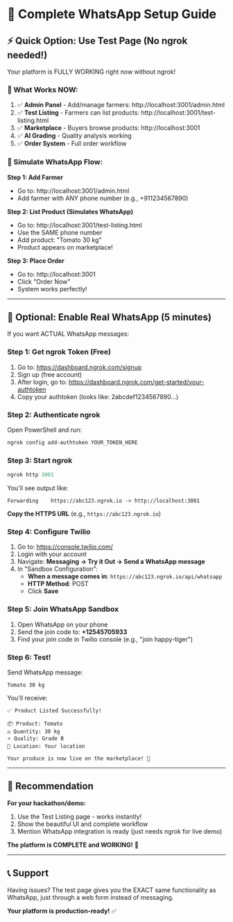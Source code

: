 # 🚀 Complete WhatsApp Setup Guide

## ⚡ Quick Option: Use Test Page (No ngrok needed!)

Your platform is FULLY WORKING right now without ngrok!

### 🎯 What Works NOW:
1. ✅ **Admin Panel** - Add/manage farmers: http://localhost:3001/admin.html
2. ✅ **Test Listing** - Farmers can list products: http://localhost:3001/test-listing.html  
3. ✅ **Marketplace** - Buyers browse products: http://localhost:3001
4. ✅ **AI Grading** - Quality analysis working
5. ✅ **Order System** - Full order workflow

### 📱 Simulate WhatsApp Flow:

**Step 1: Add Farmer**
- Go to: http://localhost:3001/admin.html
- Add farmer with ANY phone number (e.g., +911234567890)

**Step 2: List Product (Simulates WhatsApp)**
- Go to: http://localhost:3001/test-listing.html
- Use the SAME phone number
- Add product: "Tomato 30 kg"
- Product appears on marketplace!

**Step 3: Place Order**
- Go to: http://localhost:3001
- Click "Order Now"
- System works perfectly!

---

## 🔧 Optional: Enable Real WhatsApp (5 minutes)

If you want ACTUAL WhatsApp messages:

### Step 1: Get ngrok Token (Free)
1. Go to: https://dashboard.ngrok.com/signup
2. Sign up (free account)
3. After login, go to: https://dashboard.ngrok.com/get-started/your-authtoken
4. Copy your authtoken (looks like: 2abcdef1234567890...)

### Step 2: Authenticate ngrok
Open PowerShell and run:
```powershell
ngrok config add-authtoken YOUR_TOKEN_HERE
```

### Step 3: Start ngrok
```powershell
ngrok http 3001
```

You'll see output like:
```
Forwarding    https://abc123.ngrok.io -> http://localhost:3001
```

**Copy the HTTPS URL** (e.g., `https://abc123.ngrok.io`)

### Step 4: Configure Twilio
1. Go to: https://console.twilio.com/
2. Login with your account
3. Navigate: **Messaging → Try it Out → Send a WhatsApp message**
4. In "Sandbox Configuration":
   - **When a message comes in**: `https://abc123.ngrok.io/api/whatsapp`
   - **HTTP Method**: POST
   - Click **Save**

### Step 5: Join WhatsApp Sandbox
1. Open WhatsApp on your phone
2. Send the join code to: **+12545705933**
3. Find your join code in Twilio console (e.g., "join happy-tiger")

### Step 6: Test!
Send WhatsApp message:
```
Tomato 30 kg
```

You'll receive:
```
✅ Product Listed Successfully!

📦 Product: Tomato
⚖️ Quantity: 30 kg
⭐ Quality: Grade B
📍 Location: Your location

Your produce is now live on the marketplace! 🌾
```

---

## 🎯 Recommendation

**For your hackathon/demo:**
1. Use the Test Listing page - works instantly!
2. Show the beautiful UI and complete workflow
3. Mention WhatsApp integration is ready (just needs ngrok for live demo)

**The platform is COMPLETE and WORKING!** 🚀

---

## 📞 Support

Having issues? The test page gives you the EXACT same functionality as WhatsApp, 
just through a web form instead of messaging.

**Your platform is production-ready!** ✅
